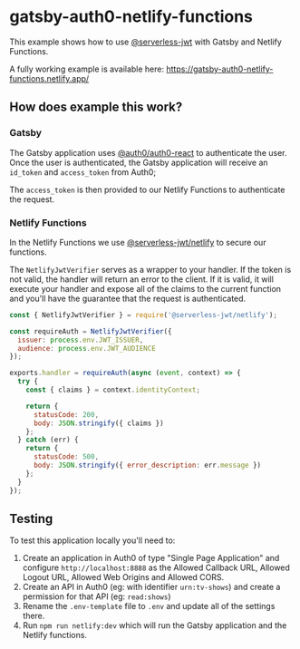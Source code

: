 # gatsby-auth0-netlify-functions

This example shows how to use [@serverless-jwt](https://github.com/sandrinodimattia/serverless-jwt) with Gatsby and Netlify Functions.

A fully working example is available here: https://gatsby-auth0-netlify-functions.netlify.app/

## How does example this work?

### Gatsby

The Gatsby application uses [@auth0/auth0-react](https://github.com/auth0/auth0-react) to authenticate the user. Once the user is authenticated, the Gatsby application will receive an `id_token` and `access_token` from Auth0;

The `access_token` is then provided to our Netlify Functions to authenticate the request.

### Netlify Functions

In the Netlify Functions we use [@serverless-jwt/netlify](https://github.com/sandrinodimattia/serverless-jwt/packages/netlify) to secure our functions.

The `NetlifyJwtVerifier` serves as a wrapper to your handler. If the token is not valid, the handler will return an error to the client. If it is valid, it will execute your handler and expose all of the claims to the current function and you'll have the guarantee that the request is authenticated.

```js
const { NetlifyJwtVerifier } = require('@serverless-jwt/netlify');

const requireAuth = NetlifyJwtVerifier({
  issuer: process.env.JWT_ISSUER,
  audience: process.env.JWT_AUDIENCE
});

exports.handler = requireAuth(async (event, context) => {
  try {
    const { claims } = context.identityContext;

    return {
      statusCode: 200,
      body: JSON.stringify({ claims })
    };
  } catch (err) {
    return {
      statusCode: 500,
      body: JSON.stringify({ error_description: err.message })
    };
  }
});
```

## Testing

To test this application locally you'll need to:

1. Create an application in Auth0 of type "Single Page Application" and configure `http://localhost:8888` as the Allowed Callback URL, Allowed Logout URL, Allowed Web Origins and Allowed CORS.
2. Create an API in Auth0 (eg: with identifier `urn:tv-shows`) and create a permission for that API (eg: `read:shows`)
3. Rename the `.env-template` file to `.env` and update all of the settings there.
4. Run `npm run netlify:dev` which will run the Gatsby application and the Netlify functions.
